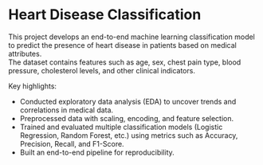 # Heart Disease Classification

This project develops an end-to-end machine learning classification model to predict the presence of heart disease in patients based on medical attributes.  
The dataset contains features such as age, sex, chest pain type, blood pressure, cholesterol levels, and other clinical indicators.  

Key highlights:
- Conducted exploratory data analysis (EDA) to uncover trends and correlations in medical data.  
- Preprocessed data with scaling, encoding, and feature selection.  
- Trained and evaluated multiple classification models (Logistic Regression, Random Forest, etc.) using metrics such as Accuracy, Precision, Recall, and F1-Score.  
- Built an end-to-end pipeline for reproducibility.  
